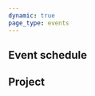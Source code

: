 ```yaml
---
dynamic: true
page_type: events
---
```


<script setup>
import { useData } from 'vitepress'
const { params, frontmatter: f } = useData()
</script>

<EventDetails v-bind="f" />

<!-- @content -->

<EventAnnouncement v-bind="f" />

<youtube-embed v-if="f.youtube_video" :video="f.youtube_video"></youtube-embed>

<youtube-embed v-if="f.live_stream" :video="f.live_stream"></youtube-embed>

<h2 v-if="f?.schedule?.length>0">Event schedule</h2>

<EventSchedule :schedule="f?.schedule" />

<EventMedia class="mt-4" :media="f.media" />

## Project

<ProjectCard class="m-4 max-w-55ch" v-bind="f?.project" />

<!-- <pre class="text-xs">{{ frontmatter }}</pre> -->
